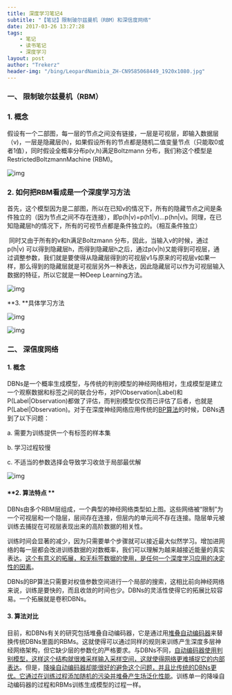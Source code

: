 ```yaml
---
title: 深度学习笔记4
subtitle: "【笔记】限制玻尔兹曼机（RBM）和深信度网络"
date: 2017-03-26 13:27:28
tags: 
	- 笔记
	- 读书笔记
	- 深度学习
layout: post
author: "Trekerz"
header-img: "/bing/LeopardNamibia_ZH-CN9585068449_1920x1080.jpg"
---
```




### **一、  限制玻尔兹曼机（RBM）**

### **1.    概念**

​        假设有一个二部图，每一层的节点之间没有链接，一层是可视层，即输入数据层（v)，一层是隐藏层(h)，如果假设所有的节点都是随机二值变量节点（只能取0或者1值），同时假设全概率分布p(v,h)满足Boltzmann 分布，我们称这个模型是RestrictedBoltzmannMachine (RBM)。

![img](1.png)

### **2.    如何把RBM看成是一个深度学习方法**

​        首先，这个模型因为是二部图，所以在已知v的情况下，所有的隐藏节点之间是条件独立的（因为节点之间不存在连接），即p(h|v)=p(h1|v)…p(hn|v)。同理，在已知隐藏层h的情况下，所有的可视节点都是条件独立的。（相互条件独立）

​        同时又由于所有的v和h满足Boltzmann 分布，因此，当输入v的时候，通过p(h|v) 可以得到隐藏层h，而得到隐藏层h之后，通过p(v|h)又能得到可视层，通过调整参数，我们就是要使得从隐藏层得到的可视层v1与原来的可视层v如果一样，那么得到的隐藏层就是可视层另外一种表达，因此隐藏层可以作为可视层输入数据的特征，所以它就是一种Deep Learning方法。

![img](2.png)

**3.    **具体学习方法



![img](3.png)

![img](4.png)

### **二、  深信度网络**

#### **1.     概念**

​              DBNs是一个概率生成模型，与传统的判别模型的神经网络相对，生成模型是建立一个观察数据和标签之间的联合分布，对P(Observation|Label)和 P(Label|Observation)都做了评估，而判别模型仅仅而已评估了后者，也就是P(Label|Observation)。对于在深度神经网络应用传统的<u>BP算法</u>的时候，DBNs遇到了以下问题：

a.    需要为训练提供一个有标签的样本集

b.    学习过程较慢

c.    不适当的参数选择会导致学习收敛于局部最优解

![img](5.png)

#### **2.     算法特点 **

​              DBNs由多个RBM层组成，一个典型的神经网络类型如上图。这些网络被“限制”为一个可视层和一个隐层，层间存在连接，但层内的单元间不存在连接。隐层单元被训练去捕捉在可视层表现出来的高阶数据的相关性。

​              训练时间会显著的减少，因为只需要单个步骤就可以接近最大似然学习。增加进网络的每一层都会改进训练数据的对数概率，我们可以理解为越来越接近能量的真实表达。<u>这个有意义的拓展，和无标签数据的使用，是任何一个深度学习应用的决定性的因素</u>。

​              DBNs的BP算法只需要对权值参数空间进行一个局部的搜索，这相比前向神经网络来说，训练是要快的，而且收敛的时间也少。DBNs的灵活性使得它的拓展比较容易。一个拓展就是卷积DBNs。

#### **3.     算法对比**

​              目前，和DBNs有关的研究包括堆叠自动编码器，它是通过用<u>堆叠自动编码器</u>来替换传统DBNs里面的RBMs。这就使得可以通过同样的规则来训练产生深度多层神经网络架构，但它缺少层的参数化的严格要求。与DBNs不同，<u>自动编码器使用判别模型，这样这个结构就很难采样输入采样空间，这就使得网络更难捕捉它的内部表达</u>。但是，<u>降噪自动编码器却能很好的避免这个问题，并且比传统的DBNs更优。它通过在训练过程添加随机的污染并堆叠产生场泛化性能</u>。训练单一的降噪自动编码器的过程和RBMs训练生成模型的过程一样。

<br/>

<br/>